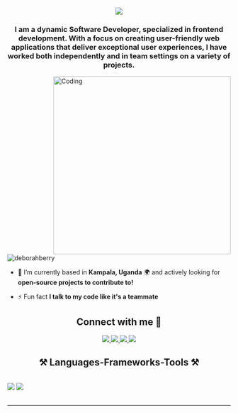 <h1 align="center">
    <img src="https://readme-typing-svg.herokuapp.com/?font=Righteous&size=35&center=true&vCenter=true&width=500&height=70&duration=4000&lines=Hello!+👋;+I'm+Deborah+Berry...;+Nice+to+meet+you😊!" />
</h1>
<h3 align="center">I am a dynamic Software Developer, specialized in frontend development. With a focus on creating user-friendly web applications that deliver exceptional user experiences, I have worked both independently and in team settings on a variety of projects.</h3>
<img align="right" alt="Coding" width="400" src="https://i.pinimg.com/736x/89/6a/e8/896ae89a07cda2fc7113102571dd605b.jpg">

<p align="left"> <img src="https://komarev.com/ghpvc/?username=deborahberry&label=Profile%20views&color=0e75b6&style=flat" alt="deborahberry" /> </p>

- 🤝 I’m currently based in **Kampala, Uganda** 🌍 and actively looking for **open-source projects to contribute to!**

- ⚡ Fun fact **I talk to my code like it's a teammate**

<h2 align="center">Connect with me 🔗</h2>
<p align="center">
<a href="berrydebby20@gmail.com">
    <img src="https://img.shields.io/badge/Gmail-333333?style=for-the-badge&logo=gmail&logoColor=red" />
  </a>
     <a href="https://linkedin.com/in/deborah-berry-9b3930230/" target="_blank">
    <img src="https://img.shields.io/badge/LinkedIn-0077B5?style=for-the-badge&logo=linkedin&logoColor=white" target="_blank" />
  </a>
     <a href="https://medium.com/@berrydebby20" target="_blank">
     <img src="https://img.shields.io/badge/Medium-12100E?style=for-the-badge&logo=medium&logoColor=white" target="_blank" />
  </a>
  <a href="https://twitter.com/@berrydebby20" target="_blank">
     <img src="https://img.shields.io/badge/Twitter-1DA1F2?style=for-the-badge&logo=twitter&logoColor=white" target="_blank" />
  </a>
</p>


<h2 align="center">⚒️ Languages-Frameworks-Tools ⚒️</h2>
<br/>
<div align="left"> 
    <img src="https://skillicons.dev/icons?i=javascript,nodejs,react,bootstrap,django,html,css" />
    <img src="https://skillicons.dev/icons?i=sass,tailwind,vscode,github,figma,photoshop,git" /><br>
</div>

<br/>
<hr/>


